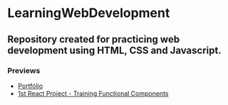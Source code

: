 # LearningWebDevelopment
## Repository created for practicing web development using HTML, CSS and Javascript.

### Previews
  * [Portfólio](http://htmlpreview.github.io/?https://github.com/daniellycosta/LearningWebDevelopment/blob/master/Portfolio/index.html)
  * [1st React Project - Training Functional Components](https://htmlpreview.github.io/?https://github.com/daniellycosta/LearningWebDevelopment/blob/master/React/First_Exercise_React_Course.html)
